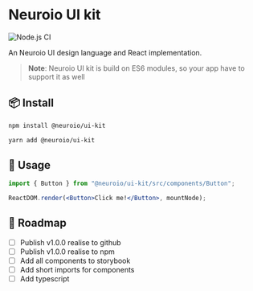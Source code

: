 # Neuroio UI kit

![Node.js CI](https://github.com/neuroio/ui-kit/workflows/Node.js%20CI/badge.svg)

An Neuroio UI design language and React implementation.

> **Note**: Neuroio UI kit is build on ES6 modules, so your app have to support it as well

## 📦 Install

```bash
npm install @neuroio/ui-kit
```

```bash
yarn add @neuroio/ui-kit
```

## 🔨 Usage

```jsx
import { Button } from "@neuroio/ui-kit/src/components/Button";

ReactDOM.render(<Button>Click me!</Button>, mountNode);
```

## 🚗 Roadmap

- [ ] Publish v1.0.0 realise to github
- [ ] Publish v1.0.0 realise to npm
- [ ] Add all components to storybook
- [ ] Add short imports for components
- [ ] Add typescript
